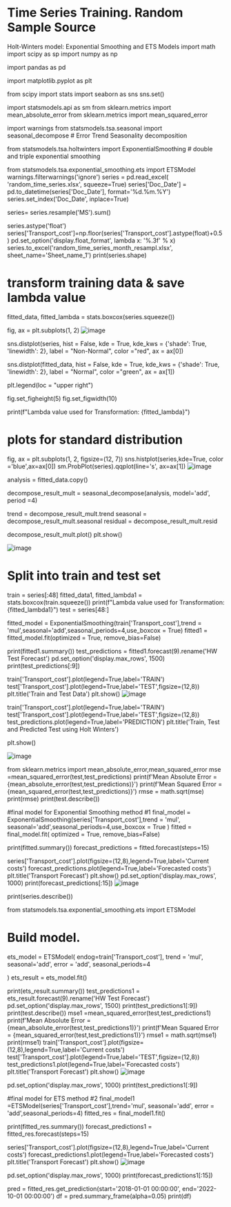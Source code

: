 # Time Series Training. Random Sample Source 
 Holt-Winters model: Exponential Smoothing and ETS Models
import math
import scipy as sp
import numpy as np


import pandas as pd



import matplotlib.pyplot as plt

from scipy import stats
import seaborn as sns
sns.set()


import statsmodels.api as sm
from sklearn.metrics import mean_absolute_error
from sklearn.metrics import mean_squared_error


import warnings
from statsmodels.tsa.seasonal import seasonal_decompose # Error Trend Seasonality decomposition


from statsmodels.tsa.holtwinters import ExponentialSmoothing # double and triple exponential smoothing

from statsmodels.tsa.exponential_smoothing.ets import ETSModel
warnings.filterwarnings('ignore')
series = pd.read_excel( 'random_time_series.xlsx', squeeze=True) 
series['Doc_Date'] = pd.to_datetime(series['Doc_Date'], format='%d.%m.%Y')
series.set_index('Doc_Date', inplace=True)
    
series= series.resample('MS').sum()

series.astype('float')
series['Transport_cost']=np.floor(series['Transport_cost'].astype(float)+0.5)
pd.set_option('display.float_format', lambda x: '%.3f' % x)
series.to_excel('random_time_series_month_resampl.xlsx', sheet_name='Sheet_name_1')
print(series.shape)




# transform training data & save lambda value
fitted_data, fitted_lambda = stats.boxcox(series.squeeze())
 


fig, ax = plt.subplots(1, 2)
 ![image](https://user-images.githubusercontent.com/120400018/207328091-28080aa0-24cc-491e-9e46-06993343516f.png)

sns.distplot(series, hist = False, kde = True,
            kde_kws = {'shade': True, 'linewidth': 2},
            label = "Non-Normal", color ="red", ax = ax[0])
 
sns.distplot(fitted_data, hist = False, kde = True,
            kde_kws = {'shade': True, 'linewidth': 2},
            label = "Normal", color ="green", ax = ax[1])
 

plt.legend(loc = "upper right")
 
fig.set_figheight(5)
fig.set_figwidth(10)
 
print(f"Lambda value used for Transformation: {fitted_lambda}")

# plots for standard distribution
fig, ax = plt.subplots(1, 2, figsize=(12, 7))
sns.histplot(series,kde=True, color ='blue',ax=ax[0])
sm.ProbPlot(series).qqplot(line='s', ax=ax[1])
![image](https://user-images.githubusercontent.com/120400018/207328241-15e90ec8-718a-4bce-8df4-35b6fa7fb66f.png)

analysis = fitted_data.copy()


decompose_result_mult = seasonal_decompose(analysis, model='add', period =4)

trend = decompose_result_mult.trend
seasonal = decompose_result_mult.seasonal
residual = decompose_result_mult.resid

decompose_result_mult.plot()
plt.show()

 ![image](https://user-images.githubusercontent.com/120400018/207327851-f5a7a90c-9b41-4aae-812c-77992735256c.png)

# Split into train and test set
train = series[:48] 
fitted_data1, fitted_lambda1 = stats.boxcox(train.squeeze())
print(f"Lambda value used for Transformation: {fitted_lambda1}")
test = series[48:]



fitted_model = ExponentialSmoothing(train['Transport_cost'],trend = 'mul',seasonal='add',seasonal_periods=4,use_boxcox = True) 
fitted1 = fitted_model.fit(optimized = True, remove_bias=False)


print(fitted1.summary())
test_predictions = fitted1.forecast(9).rename('HW Test Forecast')
pd.set_option('display.max_rows', 1500)
print(test_predictions[:9])



train['Transport_cost'].plot(legend=True,label='TRAIN')
test['Transport_cost'].plot(legend=True,label='TEST',figsize=(12,8))
plt.title('Train and Test Data')
plt.show()
![image](https://user-images.githubusercontent.com/120400018/207328405-c50f1d1e-e10d-4379-8a54-c291648ec49d.png)

train['Transport_cost'].plot(legend=True,label='TRAIN')
test['Transport_cost'].plot(legend=True,label='TEST',figsize=(12,8))
test_predictions.plot(legend=True,label='PREDICTION')
plt.title('Train, Test and Predicted Test using Holt Winters')

plt.show()

![image](https://user-images.githubusercontent.com/120400018/207328485-e00980f0-642a-4190-818c-7abeb4bfc570.png)

from sklearn.metrics import mean_absolute_error,mean_squared_error
mse =mean_squared_error(test,test_predictions)
print(f'Mean Absolute Error = {mean_absolute_error(test,test_predictions)}')
print(f'Mean Squared Error = {mean_squared_error(test,test_predictions)}')
rmse = math.sqrt(mse)
print(rmse)
print(test.describe())

#final model for Exponential Smoothing method #1 
final_model = ExponentialSmoothing(series['Transport_cost'],trend = 'mul', seasonal='add',seasonal_periods=4,use_boxcox = True )
fitted = final_model.fit( optimized = True, remove_bias=False)

print(fitted.summary())
forecast_predictions = fitted.forecast(steps=15)

series['Transport_cost'].plot(figsize=(12,8),legend=True,label='Current costs')
forecast_predictions.plot(legend=True,label='Forecasted costs')
plt.title('Transport Forecast')
plt.show()
pd.set_option('display.max_rows', 1000)
print(forecast_predictions[:15])
![image](https://user-images.githubusercontent.com/120400018/207328582-3cdf5a70-b1c8-412d-92ae-43212f8c88d5.png)


print(series.describe())

from statsmodels.tsa.exponential_smoothing.ets import ETSModel

# Build model.
ets_model = ETSModel(
    endog=train['Transport_cost'], 
    trend = 'mul',
    seasonal='add',
    error = 'add',
    seasonal_periods=4
    
    
)
ets_result = ets_model.fit()




print(ets_result.summary())
test_predictions1 = ets_result.forecast(9).rename('HW Test Forecast')
pd.set_option('display.max_rows', 1500)
print(test_predictions1[:9])
print(test.describe())
mse1 =mean_squared_error(test,test_predictions1)
print(f'Mean Absolute Error = {mean_absolute_error(test,test_predictions1)}')
print(f'Mean Squared Error = {mean_squared_error(test,test_predictions1)}')
rmse1 = math.sqrt(mse1)
print(rmse1)
train['Transport_cost'].plot(figsize=(12,8),legend=True,label='Current costs')
test['Transport_cost'].plot(legend=True,label='TEST',figsize=(12,8))
test_predictions1.plot(legend=True,label='Forecasted costs')
plt.title('Transport Forecast')
plt.show()
![image](https://user-images.githubusercontent.com/120400018/207328690-68d0c9fe-22eb-435c-bbd9-c6bc6a02f8bc.png)

pd.set_option('display.max_rows', 1000)
print(test_predictions1[:9])

#final model for ETS method #2
final_model1 =ETSModel(series['Transport_cost'],trend='mul', seasonal='add', error = 'add',seasonal_periods=4)
fitted_res = final_model1.fit()

print(fitted_res.summary())
forecast_predictions1 = fitted_res.forecast(steps=15)

series['Transport_cost'].plot(figsize=(12,8),legend=True,label='Current costs')
forecast_predictions1.plot(legend=True,label='Forecasted costs')
plt.title('Transport Forecast')
plt.show()
![image](https://user-images.githubusercontent.com/120400018/207328754-fef70a53-7d76-42c6-bdcf-1cdcbd184735.png)


pd.set_option('display.max_rows', 1000)
print(forecast_predictions1[:15])


pred = fitted_res.get_prediction(start='2018-01-01 00:00:00', end='2022-10-01 00:00:00')
df = pred.summary_frame(alpha=0.05)
print(df)
